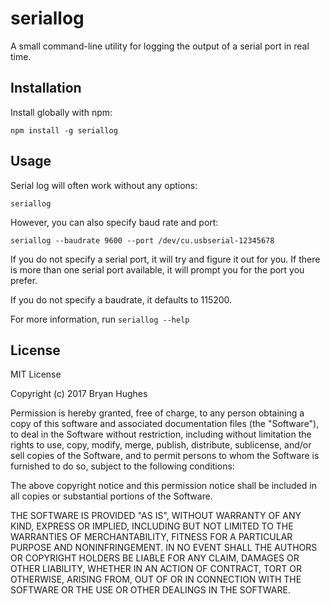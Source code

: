 # seriallog

A small command-line utility for logging the output of a serial port in real time.

## Installation

Install globally with npm:

```
npm install -g seriallog
```

## Usage

Serial log will often work without any options:

```
seriallog
```

However, you can also specify baud rate and port:

```
seriallog --baudrate 9600 --port /dev/cu.usbserial-12345678
```

If you do not specify a serial port, it will try and figure it out for you. If there is more than one serial port available, it will prompt you for the port you prefer.

If you do not specify a baudrate, it defaults to 115200.

For more information, run `seriallog --help`

## License

MIT License

Copyright (c) 2017 Bryan Hughes

Permission is hereby granted, free of charge, to any person obtaining a copy
of this software and associated documentation files (the "Software"), to deal
in the Software without restriction, including without limitation the rights
to use, copy, modify, merge, publish, distribute, sublicense, and/or sell
copies of the Software, and to permit persons to whom the Software is
furnished to do so, subject to the following conditions:

The above copyright notice and this permission notice shall be included in all
copies or substantial portions of the Software.

THE SOFTWARE IS PROVIDED "AS IS", WITHOUT WARRANTY OF ANY KIND, EXPRESS OR
IMPLIED, INCLUDING BUT NOT LIMITED TO THE WARRANTIES OF MERCHANTABILITY,
FITNESS FOR A PARTICULAR PURPOSE AND NONINFRINGEMENT. IN NO EVENT SHALL THE
AUTHORS OR COPYRIGHT HOLDERS BE LIABLE FOR ANY CLAIM, DAMAGES OR OTHER
LIABILITY, WHETHER IN AN ACTION OF CONTRACT, TORT OR OTHERWISE, ARISING FROM,
OUT OF OR IN CONNECTION WITH THE SOFTWARE OR THE USE OR OTHER DEALINGS IN THE
SOFTWARE.
